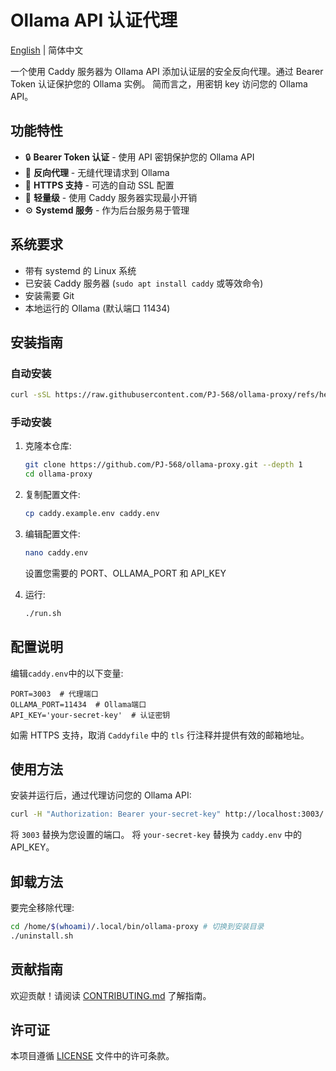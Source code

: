 # Ollama API 认证代理

[English](README.md) | 简体中文

一个使用 Caddy 服务器为 Ollama API 添加认证层的安全反向代理。通过 Bearer Token 认证保护您的 Ollama 实例。
简而言之，用密钥 key 访问您的 Ollama API。

## 功能特性

- 🔒 **Bearer Token 认证** - 使用 API 密钥保护您的 Ollama API
- 🔄 **反向代理** - 无缝代理请求到 Ollama
- 🔐 **HTTPS 支持** - 可选的自动 SSL 配置
- 🚀 **轻量级** - 使用 Caddy 服务器实现最小开销
- ⚙️ **Systemd 服务** - 作为后台服务易于管理

## 系统要求

- 带有 systemd 的 Linux 系统
- 已安装 Caddy 服务器 (`sudo apt install caddy` 或等效命令)
- 安装需要 Git
- 本地运行的 Ollama (默认端口 11434)

## 安装指南

### 自动安装

```bash
curl -sSL https://raw.githubusercontent.com/PJ-568/ollama-proxy/refs/heads/master/install.sh | bash
```

### 手动安装

1. 克隆本仓库:

   ```bash
   git clone https://github.com/PJ-568/ollama-proxy.git --depth 1
   cd ollama-proxy
   ```

2. 复制配置文件:

   ```bash
   cp caddy.example.env caddy.env
   ```

3. 编辑配置文件:

   ```bash
   nano caddy.env
   ```

   设置您需要的 PORT、OLLAMA_PORT 和 API_KEY

4. 运行:

   ```bash
   ./run.sh
   ```

## 配置说明

编辑`caddy.env`中的以下变量:

```env
PORT=3003  # 代理端口
OLLAMA_PORT=11434  # Ollama端口
API_KEY='your-secret-key'  # 认证密钥
```

如需 HTTPS 支持，取消 `Caddyfile` 中的 `tls` 行注释并提供有效的邮箱地址。

## 使用方法

安装并运行后，通过代理访问您的 Ollama API:

```bash
curl -H "Authorization: Bearer your-secret-key" http://localhost:3003/
```

将 `3003` 替换为您设置的端口。
将 `your-secret-key` 替换为 `caddy.env` 中的 API_KEY。

## 卸载方法

要完全移除代理:

```bash
cd /home/$(whoami)/.local/bin/ollama-proxy # 切换到安装目录
./uninstall.sh
```

## 贡献指南

欢迎贡献！请阅读 [CONTRIBUTING.md](CONTRIBUTING.md) 了解指南。

## 许可证

本项目遵循 [LICENSE](LICENSE) 文件中的许可条款。
